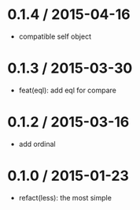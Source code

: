 
0.1.4 / 2015-04-16
==================

  * compatible self object

0.1.3 / 2015-03-30
==================

  * feat(eql): add eql for compare

0.1.2 / 2015-03-16
==================

  * add ordinal

0.1.0 / 2015-01-23
==================

  * refact(less): the most simple
